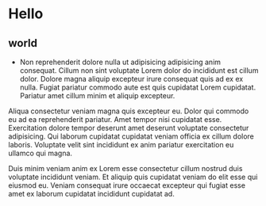 # Hello
## world
- Non reprehenderit dolore nulla ut adipisicing adipisicing anim consequat. Cillum non sint voluptate Lorem dolor do incididunt est cillum dolor. Dolore magna aliquip excepteur irure consequat quis ad ex ex nulla. Fugiat pariatur commodo aute est quis cupidatat Lorem cupidatat. Pariatur amet cillum minim et aliquip excepteur.

Aliqua consectetur veniam magna quis excepteur eu. Dolor qui commodo eu ad ea reprehenderit pariatur. Amet tempor nisi cupidatat esse. Exercitation dolore tempor deserunt amet deserunt voluptate consectetur adipisicing. Qui laborum cupidatat cupidatat veniam officia ex cillum dolore laboris. Voluptate velit sint incididunt ex anim pariatur exercitation eu ullamco qui magna.

Duis minim veniam anim ex Lorem esse consectetur cillum nostrud duis voluptate incididunt veniam. Et aliquip quis cupidatat veniam do elit esse qui eiusmod eu. Veniam consequat irure occaecat excepteur qui fugiat esse amet ex laborum cupidatat incididunt cupidatat ad.